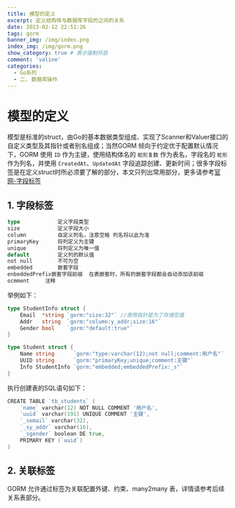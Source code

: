 ```yaml
---
title: 模型的定义
excerpt: 定义结构体与数据库字段的之间的关系
date: 2023-02-12 22:51:26
tags: gorm
banner_img: /img/index.png
index_img: /img/gorm.png
show_category: true # 表示强制开启
comment: 'valine'
categories:
  - Go系列
  - 二. 数据库操作 
---
```

# 模型的定义

模型是标准的struct，由Go的基本数据类型组成、实现了Scanner和Valuer接口的自定义类型及其指针或者别名组成；当然GORM 倾向于约定优于配置默认情况下，GORM 使用 `ID` 作为主键，使用结构体名的 `蛇形复数` 作为表名，字段名的 `蛇形` 作为列名，并使用 `CreatedAt`、`UpdatedAt` 字段追踪创建、更新时间；很多字段标签是在定义struct时所必须要了解的部分，本文只列出常用部分，更多请参考[官网-字段标签](https://gorm.io/zh_CN/docs/models.html#%E5%AD%97%E6%AE%B5%E6%A0%87%E7%AD%BE)

## 1. 字段标签

```go
type 			定义字段类型
size 			定义字段大小
column			自定义列名，注意空格 列名将以此为准
primaryKey		将列定义为主键
unique			将列定义为唯一值
default		    定义列的默认值
not null		不可为空
embedded		嵌套字段
enbeddedPrefix嵌套字段前缀  在表嵌套时，所有的嵌套字段都会自动添加该前缀
ocmment		注释
```

举例如下：

```go
type StudentInfo struct {
	Email  *string `gorm:"size:32"` //使用指针是为了存储空值
	Addr   string  `gorm:"column:y_addr;size:16"`
	Gender bool    `gorm:"default:true"`
}

type Student struct {
	Name string      `gorm:"type:varchar(12);not null;comment:用户名"`
	UUID string      `gorm:"primaryKey;unique;comment:主键"`
	Info StudentInfo `gorm:"embedded;embeddedPrefix:_s"`
}
```

执行创建表的SQL语句如下：

```go
CREATE TABLE `tb_students` (
	`name` varchar(12) NOT NULL COMMENT '用户名',
	`uuid` varchar(191) UNIQUE COMMENT '主键',
	`_semail` varchar(32),
	`_sy_addr` varchar(16),
	`_sgender` boolean DE true,
	PRIMARY KEY (`uuid`)
)
```

## 2. 关联标签
GORM 允许通过标签为关联配置外键、约束、many2many 表，详情请参考后续关系表部分。